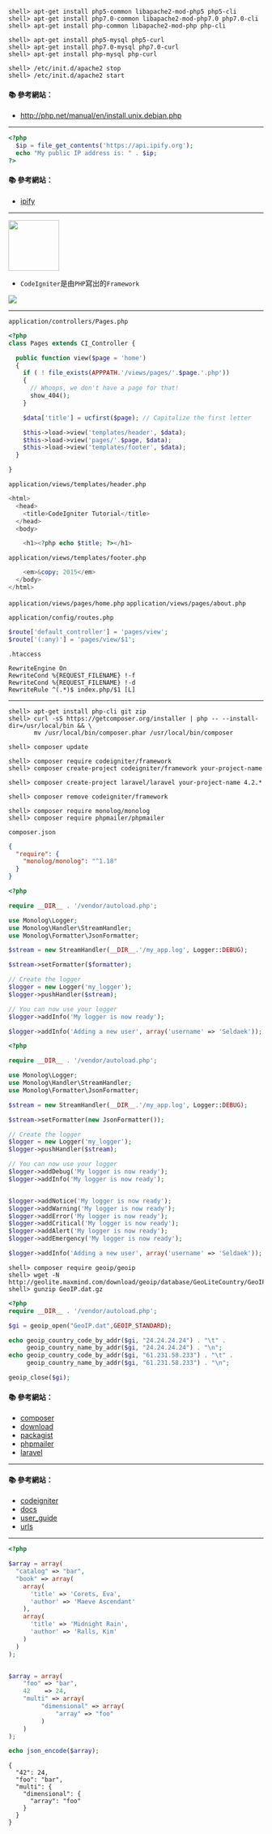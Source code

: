 
```console
shell> apt-get install php5-common libapache2-mod-php5 php5-cli
shell> apt-get install php7.0-common libapache2-mod-php7.0 php7.0-cli
shell> apt-get install php-common libapache2-mod-php php-cli

shell> apt-get install php5-mysql php5-curl
shell> apt-get install php7.0-mysql php7.0-curl
shell> apt-get install php-mysql php-curl

shell> /etc/init.d/apache2 stop
shell> /etc/init.d/apache2 start
```

#### :books: 參考網站：
- http://php.net/manual/en/install.unix.debian.php

---

```php
<?php
  $ip = file_get_contents('https://api.ipify.org');
  echo "My public IP address is: " . $ip;
?>
```

#### :books: 參考網站：
- [ipify](https://www.ipify.org/)

---

<img src="http://i.imgur.com/4JzyLLO.jpg" width="100">

- `CodeIgniter`是由`PHP`寫出的`Framework`

![](http://www.codeigniter.com/user_guide/_images/appflowchart.gif)

---

`application/controllers/Pages.php`

```php
<?php
class Pages extends CI_Controller {

  public function view($page = 'home')
  {
    if ( ! file_exists(APPPATH.'/views/pages/'.$page.'.php'))
    {
      // Whoops, we don't have a page for that!
      show_404();
    }

    $data['title'] = ucfirst($page); // Capitalize the first letter

    $this->load->view('templates/header', $data);
    $this->load->view('pages/'.$page, $data);
    $this->load->view('templates/footer', $data);
  }

}
```

`application/views/templates/header.php`

```php
<html>
  <head>
    <title>CodeIgniter Tutorial</title>
  </head>
  <body>

    <h1><?php echo $title; ?></h1>
```

`application/views/templates/footer.php`

```php
    <em>&copy; 2015</em>
  </body>
</html>
```

`application/views/pages/home.php`
`application/views/pages/about.php`

`application/config/routes.php`
```php
$route['default_controller'] = 'pages/view';
$route['(:any)'] = 'pages/view/$1';
```

`.htaccess`
```
RewriteEngine On
RewriteCond %{REQUEST_FILENAME} !-f
RewriteCond %{REQUEST_FILENAME} !-d
RewriteRule ^(.*)$ index.php/$1 [L]
```

---

```console
shell> apt-get install php-cli git zip
shell> curl -sS https://getcomposer.org/installer | php -- --install-dir=/usr/local/bin && \
       mv /usr/local/bin/composer.phar /usr/local/bin/composer

shell> composer update
```

```console
shell> composer require codeigniter/framework
shell> composer create-project codeigniter/framework your-project-name

shell> composer create-project laravel/laravel your-project-name 4.2.*

shell> composer remove codeigniter/framework 
```

```console
shell> composer require monolog/monolog
shell> composer require phpmailer/phpmailer
```

`composer.json`
```json
{
  "require": {
    "monolog/monolog": "^1.18"
  }
}
```

```php
<?php

require __DIR__ . '/vendor/autoload.php';

use Monolog\Logger;
use Monolog\Handler\StreamHandler;
use Monolog\Formatter\JsonFormatter;

$stream = new StreamHandler(__DIR__.'/my_app.log', Logger::DEBUG);

$stream->setFormatter($formatter);

// Create the logger
$logger = new Logger('my_logger');
$logger->pushHandler($stream);

// You can now use your logger
$logger->addInfo('My logger is now ready');

$logger->addInfo('Adding a new user', array('username' => 'Seldaek'));

```

```php
<?php

require __DIR__ . '/vendor/autoload.php';

use Monolog\Logger;
use Monolog\Handler\StreamHandler;
use Monolog\Formatter\JsonFormatter;

$stream = new StreamHandler(__DIR__.'/my_app.log', Logger::DEBUG);

$stream->setFormatter(new JsonFormatter());

// Create the logger
$logger = new Logger('my_logger');
$logger->pushHandler($stream);

// You can now use your logger
$logger->addDebug('My logger is now ready');
$logger->addInfo('My logger is now ready');


$logger->addNotice('My logger is now ready');
$logger->addWarning('My logger is now ready');
$logger->addError('My logger is now ready');
$logger->addCritical('My logger is now ready');
$logger->addAlert('My logger is now ready');
$logger->addEmergency('My logger is now ready');

$logger->addInfo('Adding a new user', array('username' => 'Seldaek'));
```

```console
shell> composer require geoip/geoip
shell> wget -N http://geolite.maxmind.com/download/geoip/database/GeoLiteCountry/GeoIP.dat.gz
shell> gunzip GeoIP.dat.gz
```

```php
<?php
require __DIR__ . '/vendor/autoload.php';

$gi = geoip_open("GeoIP.dat",GEOIP_STANDARD);

echo geoip_country_code_by_addr($gi, "24.24.24.24") . "\t" .
     geoip_country_name_by_addr($gi, "24.24.24.24") . "\n";
echo geoip_country_code_by_addr($gi, "61.231.58.233") . "\t" .
     geoip_country_name_by_addr($gi, "61.231.58.233") . "\n";

geoip_close($gi);
```

#### :books: 參考網站：
- [composer](https://getcomposer.org/doc/03-cli.md)
- [download](https://getcomposer.org/download/)
- [packagist](https://packagist.org/)
- [phpmailer](https://packagist.org/packages/phpmailer/phpmailer)
- [laravel](https://laravel.com/docs/4.2/quick)    
    
---

#### :books: 參考網站：
- [codeigniter](https://ellislab.com/codeigniter)
- [docs](http://www.codeigniter.com/docs)
- [user_guide](http://www.codeigniter.com/user_guide/)
- [urls](https://www.codeigniter.com/userguide3/general/urls.html)



---

```php
<?php

$array = array(
  "catalog" => "bar",
  "book" => array(
    array(
      'title' => 'Corets, Eva',
      'author' => 'Maeve Ascendant'
    ),
    array(
      'title' => 'Midnight Rain',
      'author' => 'Ralls, Kim'
    )
  )
);


$array = array(
    "foo" => "bar",
    42    => 24,
    "multi" => array(
         "dimensional" => array(
             "array" => "foo"
         )
    )
);

echo json_encode($array);
```

```
{
  "42": 24,
  "foo": "bar",
  "multi": {
    "dimensional": {
      "array": "foo"
    }
  }
}
```
